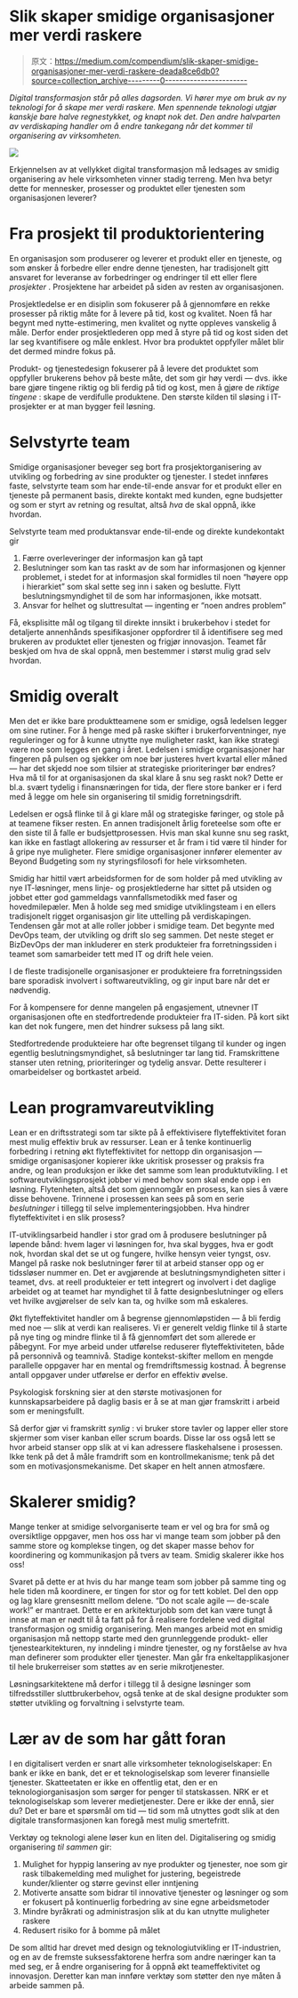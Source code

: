 # Slik skaper smidige organisasjoner mer verdi raskere

> 原文：<https://medium.com/compendium/slik-skaper-smidige-organisasjoner-mer-verdi-raskere-deada8ce6db0?source=collection_archive---------0----------------------->

*Digital transformasjon står på alles dagsorden. Vi hører mye om bruk av ny teknologi for å skape mer verdi raskere. Men spennende teknologi utgjør kanskje bare halve regnestykket, og knapt nok det. Den andre halvparten av verdiskaping handler om å endre tankegang når det kommer til organisering av virksomheten.*

![](img/65698ad4dd4c000d62bece389675957e.png)

Erkjennelsen av at vellykket digital transformasjon må ledsages av smidig organisering av hele virksomheten vinner stadig terreng. Men hva betyr dette for mennesker, prosesser og produktet eller tjenesten som organisasjonen leverer?

# Fra prosjekt til produktorientering

En organisasjon som produserer og leverer et produkt eller en tjeneste, og som ønsker å forbedre eller endre denne tjenesten, har tradisjonelt gitt ansvaret for leveranse av forbedringer og endringer til ett eller flere *prosjekter* . Prosjektene har arbeidet på siden av resten av organisasjonen.

Prosjektledelse er en disiplin som fokuserer på å gjennomføre en rekke prosesser på riktig måte for å levere på tid, kost og kvalitet. Noen få har begynt med nytte-estimering, men kvalitet og nytte oppleves vanskelig å måle. Derfor ender prosjektlederen opp med å styre på tid og kost siden det lar seg kvantifisere og måle enklest. Hvor bra produktet oppfyller målet blir det dermed mindre fokus på.

Produkt- og tjenestedesign fokuserer på å levere det produktet som oppfyller brukerens behov på beste måte, det som gir høy verdi — dvs. ikke bare gjøre tingene riktig og bli ferdig på tid og kost, men å gjøre de *riktige tingene* : skape de verdifulle produktene. Den største kilden til sløsing i IT-prosjekter er at man bygger feil løsning.

# Selvstyrte team

Smidige organisasjoner beveger seg bort fra prosjektorganisering av utvikling og forbedring av sine produkter og tjenester. I stedet innføres faste, selvstyrte team som har ende-til-ende ansvar for et produkt eller en tjeneste på permanent basis, direkte kontakt med kunden, egne budsjetter og som er styrt av retning og resultat, altså *hva* de skal oppnå, ikke hvordan.

Selvstyrte team med produktansvar ende-til-ende og direkte kundekontakt gir

1.  Færre overleveringer der informasjon kan gå tapt
2.  Beslutninger som kan tas raskt av de som har informasjonen og kjenner problemet, i stedet for at informasjon skal formidles til noen “høyere opp i hierarkiet” som skal sette seg inn i saken og beslutte. Flytt beslutningsmyndighet til de som har informasjonen, ikke motsatt.
3.  Ansvar for helhet og sluttresultat — ingenting er “noen andres problem”

Få, eksplisitte mål og tilgang til direkte innsikt i brukerbehov i stedet for detaljerte annenhånds spesifikasjoner oppfordrer til å identifisere seg med brukeren av produktet eller tjenesten og frigjør innovasjon. Teamet får beskjed om hva de skal oppnå, men bestemmer i størst mulig grad selv hvordan.

# Smidig overalt

Men det er ikke bare produktteamene som er smidige, også ledelsen legger om sine rutiner. For å henge med på raske skifter i brukerforventninger, nye reguleringer og for å kunne utnytte nye muligheter raskt, kan ikke strategi være noe som legges en gang i året. Ledelsen i smidige organisasjoner har fingeren på pulsen og sjekker om noe bør justeres hvert kvartal eller måned — har det skjedd noe som tilsier at strategiske prioriteringer bør endres? Hva må til for at organisasjonen da skal klare å snu seg raskt nok? Dette er bl.a. svært tydelig i finansnæringen for tida, der flere store banker er i ferd med å legge om hele sin organisering til smidig forretningsdrift.

Ledelsen er også flinke til å gi klare mål og strategiske føringer, og stole på at teamene fikser resten. En annen tradisjonelt årlig foreteelse som ofte er den siste til å falle er budsjettprosessen. Hvis man skal kunne snu seg raskt, kan ikke en fastlagt allokering av ressurser et år fram i tid være til hinder for å gripe nye muligheter. Flere smidige organisasjoner innfører elementer av Beyond Budgeting som ny styringsfilosofi for hele virksomheten.

Smidig har hittil vært arbeidsformen for de som holder på med utvikling av nye IT-løsninger, mens linje- og prosjektlederne har sittet på utsiden og jobbet etter god gammeldags vannfallsmetodikk med faser og hovedmilepæler. Men å holde seg med smidige utviklingsteam i en ellers tradisjonelt rigget organisasjon gir lite uttelling på verdiskapingen. Tendensen går mot at alle roller jobber i smidige team. Det begynte med DevOps team, der utvikling og drift slo seg sammen. Det neste steget er BizDevOps der man inkluderer en sterk produkteier fra forretningssiden i teamet som samarbeider tett med IT og drift hele veien.

I de fleste tradisjonelle organisasjoner er produkteiere fra forretningssiden bare sporadisk involvert i softwareutvikling, og gir input bare når det er nødvendig.

For å kompensere for denne mangelen på engasjement, utnevner IT organisasjonen ofte en stedfortredende produkteier fra IT-siden. På kort sikt kan det nok fungere, men det hindrer suksess på lang sikt.

Stedfortredende produkteiere har ofte begrenset tilgang til kunder og ingen egentlig beslutningsmyndighet, så beslutninger tar lang tid. Framskrittene stanser uten retning, prioriteringer og tydelig ansvar. Dette resulterer i omarbeidelser og bortkastet arbeid.

# Lean programvareutvikling

Lean er en driftsstrategi som tar sikte på å effektivisere flyteffektivitet foran mest mulig effektiv bruk av ressurser. Lean er å tenke kontinuerlig forbedring i retning økt flyteffektivitet for nettopp din organisasjon — smidige organisasjoner kopierer ikke ukritisk prosesser og praksis fra andre, og lean produksjon er ikke det samme som lean produktutvikling. I et softwareutviklingsprosjekt jobber vi med behov som skal ende opp i en løsning. Flytenheten, altså det som gjennomgår en prosess, kan sies å være disse behovene. Trinnene i prosessen kan sees på som en serie *beslutninger* i tillegg til selve implementeringsjobben. Hva hindrer flyteffektivitet i en slik prosess?

IT-utviklingsarbeid handler i stor grad om å produsere beslutninger på løpende bånd: hvem lager vi løsningen for, hva skal bygges, hva er godt nok, hvordan skal det se ut og fungere, hvilke hensyn veier tyngst, osv. Mangel på raske nok beslutninger fører til at arbeid stanser opp og er tidssløser nummer en. Det er avgjørende at beslutningsmyndigheten sitter i teamet, dvs. at reell produkteier er tett integrert og involvert i det daglige arbeidet og at teamet har myndighet til å fatte designbeslutninger og ellers vet hvilke avgjørelser de selv kan ta, og hvilke som må eskaleres.

Økt flyteffektivitet handler om å begrense gjennomløpstiden — å bli ferdig med noe — slik at verdi kan realiseres. Vi er generelt veldig flinke til å starte på nye ting og mindre flinke til å få gjennomført det som allerede er påbegynt. For mye arbeid under utførelse reduserer flyteffektiviteten, både på personnivå og teamnivå. Stadige kontekst-skifter mellom en mengde parallelle oppgaver har en mental og fremdriftsmessig kostnad. Å begrense antall oppgaver under utførelse er derfor en effektiv øvelse.

Psykologisk forskning sier at den største motivasjonen for kunnskapsarbeidere på daglig basis er å se at man gjør framskritt i arbeid som er meningsfullt.

Så derfor gjør vi framskritt *synlig* : vi bruker store tavler og lapper eller store skjermer som viser kanban eller scrum boards. Disse lar oss også lett se hvor arbeid stanser opp slik at vi kan adressere flaskehalsene i prosessen. Ikke tenk på det å måle framdrift som en kontrollmekanisme; tenk på det som en motivasjonsmekanisme. Det skaper en helt annen atmosfære.

# Skalerer smidig?

Mange tenker at smidige selvorganiserte team er vel og bra for små og oversiktlige oppgaver, men hos oss har vi mange team som jobber på den samme store og komplekse tingen, og det skaper masse behov for koordinering og kommunikasjon på tvers av team. Smidig skalerer ikke hos oss!

Svaret på dette er at hvis du har mange team som jobber på samme ting og hele tiden må koordinere, er tingen for stor og for tett koblet. Del den opp og lag klare grensesnitt mellom delene. “Do not scale agile — de-scale work!” er mantraet. Dette er en arkitekturjobb som det kan være tungt å innse at man er nødt til å ta fatt på for å realisere fordelene ved digital transformasjon og smidig organisering. Men manges arbeid mot en smidig organisasjon må nettopp starte med den grunnleggende produkt- eller tjenestearkitekturen, ny inndeling i mindre tjenester, og ny forståelse av hva man definerer som produkter eller tjenester. Man går fra enkeltapplikasjoner til hele brukerreiser som støttes av en serie mikrotjenester.

Løsningsarkitektene må derfor i tillegg til å designe løsninger som tilfredsstiller sluttbrukerbehov, også tenke at de skal designe produkter som støtter utvikling og forvaltning i selvstyrte team.

# Lær av de som har gått foran

I en digitalisert verden er snart alle virksomheter teknologiselskaper: En bank er ikke en bank, det er et teknologiselskap som leverer finansielle tjenester. Skatteetaten er ikke en offentlig etat, den er en teknologiorganisasjon som sørger for penger til statskassen. NRK er et teknologiselskap som leverer medietjenester. Dere er ikke der ennå, sier du? Det er bare et spørsmål om tid — tid som må utnyttes godt slik at den digitale transformasjonen kan foregå mest mulig smertefritt.

Verktøy og teknologi alene løser kun en liten del. Digitalisering og smidig organisering *til sammen* gir:

1.  Mulighet for hyppig lansering av nye produkter og tjenester, noe som gir rask tilbakemelding med mulighet for justering, begeistrede kunder/klienter og større gevinst eller inntjening
2.  Motiverte ansatte som bidrar til innovative tjenester og løsninger og som er fokusert på kontinuerlig forbedring av sine egne arbeidsmetoder
3.  Mindre byråkrati og administrasjon slik at du kan utnytte muligheter raskere
4.  Redusert risiko for å bomme på målet

De som alltid har drevet med design og teknologiutvikling er IT-industrien, og en av de fremste suksessfaktorene herfra som andre næringer kan ta med seg, er å endre organisering for å oppnå økt teameffektivitet og innovasjon. Deretter kan man innføre verktøy som støtter den nye måten å arbeide sammen på.